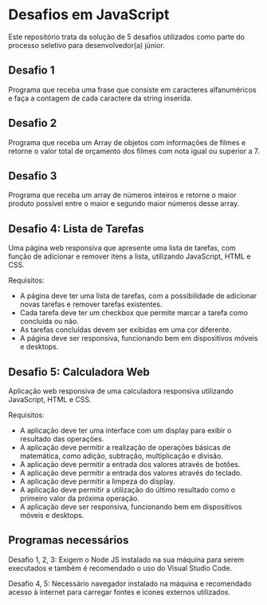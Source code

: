 # Desafios em JavaScript

Este repositório trata da solução de 5 desafios utilizados como parte do processo seletivo para desenvolvedor(a) júnior.

## Desafio 1

Programa que receba uma frase que consiste em caracteres alfanuméricos e faça a contagem de cada caractere da string inserida.

## Desafio 2

Programa que receba um Array de objetos com informações de filmes e retorne o valor total de orçamento dos filmes com nota igual ou superior a 7.

## Desafio 3

Programa que receba um array de números inteiros e retorne o maior produto possível entre o maior e segundo maior números desse array.

## Desafio 4: Lista de Tarefas

Uma página web responsiva que apresente uma lista de tarefas, com função de adicionar e remover itens a lista, utilizando JavaScript, HTML e CSS.

Requisitos:

- A página deve ter uma lista de tarefas, com a possibilidade de adicionar novas tarefas e remover tarefas existentes.
- Cada tarefa deve ter um checkbox que permite marcar a tarefa como concluída ou não.
- As tarefas concluídas devem ser exibidas em uma cor diferente.
- A página deve ser responsiva, funcionando bem em dispositivos móveis e desktops.

## Desafio 5: Calculadora Web

Aplicação web responsiva de uma calculadora responsiva utilizando JavaScript, HTML e CSS.

Requisitos:

- A aplicação deve ter uma interface com um display para exibir o resultado das operações.
- A aplicação deve permitir a realização de operações básicas de matemática, como adição, subtração, multiplicação e divisão.
- A aplicação deve permitir a entrada dos valores através de botões.
- A aplicação deve permitir a entrada dos valores através do teclado.
- A aplicação deve permitir a limpeza do display.
- A aplicação deve permitir a utilização do último resultado como o primeiro valor da próxima operação.
- A aplicação deve ser responsiva, funcionando bem em dispositivos móveis e desktops.

## Programas necessários

Desafio 1, 2, 3: Exigem o Node JS instalado na sua máquina para serem executados e também é recomendado o uso do Visual Studio Code.

Desafio 4, 5: Necessário navegador instalado na máquina e recomendado acesso à internet para carregar fontes e ícones externos utilizados.
